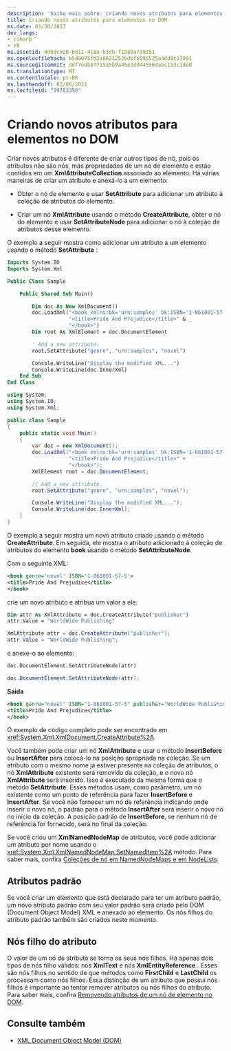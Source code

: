 ```yaml
---
description: 'Saiba mais sobre: criando novos atributos para elementos no DOM'
title: Criando novos atributos para elementos no DOM
ms.date: 03/30/2017
dev_langs:
- csharp
- vb
ms.assetid: dd6dc920-b011-418a-b3db-f1580a7d9251
ms.openlocfilehash: b5d9075fd2a8621252bdbfb595525a4dd8c17991
ms.sourcegitcommit: ddf7edb67715a5b9a45e3dd44536dabc153c1de0
ms.translationtype: MT
ms.contentlocale: pt-BR
ms.lasthandoff: 02/06/2021
ms.locfileid: "99783398"
---
```

# <a name="creating-new-attributes-for-elements-in-the-dom"></a>Criando novos atributos para elementos no DOM

Criar novos atributos é diferente de criar outros tipos de nó, pois os atributos não são nós, mas propriedades de um nó de elemento e estão contidos em um **XmlAttributeCollection** associado ao elemento. Há várias maneiras de criar um atributo e anexá-lo a um elemento:

- Obter o nó de elemento e usar **SetAttribute** para adicionar um atributo à coleção de atributos do elemento.

- Criar um nó **XmlAttribute** usando o método **CreateAttribute**, obter o nó do elemento e usar **SetAttributeNode** para adicionar o nó à coleção de atributos desse elemento.

O exemplo a seguir mostra como adicionar um atributo a um elemento usando o método **SetAttribute** :

```vb
Imports System.IO
Imports System.Xml

Public Class Sample

    Public Shared Sub Main()

        Dim doc As New XmlDocument()
        doc.LoadXml("<book xmlns:bk='urn:samples' bk:ISBN='1-861001-57-5'>" & _
                    "<title>Pride And Prejudice</title>" & _
                    "</book>")
        Dim root As XmlElement = doc.DocumentElement

        ' Add a new attribute.
        root.SetAttribute("genre", "urn:samples", "novel")

        Console.WriteLine("Display the modified XML...")
        Console.WriteLine(doc.InnerXml)
    End Sub
End Class
```  
  
```csharp
using System;
using System.IO;
using System.Xml;

public class Sample
{
    public static void Main()
    {
        var doc = new XmlDocument();
        doc.LoadXml("<book xmlns:bk='urn:samples' bk:ISBN='1-861001-57-5'>" +
                    "<title>Pride And Prejudice</title>" +
                    "</book>");
        XmlElement root = doc.DocumentElement;

        // Add a new attribute.
        root.SetAttribute("genre", "urn:samples", "novel");

        Console.WriteLine("Display the modified XML...");
        Console.WriteLine(doc.InnerXml);
    }
}
```

O exemplo a seguir mostra um novo atributo criado usando o método **CreateAttribute**. Em seguida, ele mostra o atributo adicionado à coleção de atributos do elemento **book** usando o método **SetAttributeNode**.

Com o seguinte XML:
  
```xml
<book genre='novel' ISBN='1-861001-57-5'>
<title>Pride And Prejudice</title>
</book>
```

crie um novo atributo e atribua um valor a ele:

```vb
Dim attr As XmlAttribute = doc.CreateAttribute("publisher")
attr.Value = "WorldWide Publishing"
```

```csharp
XmlAttribute attr = doc.CreateAttribute("publisher");
attr.Value = "WorldWide Publishing";
```

e anexe-o ao elemento:

```vb
doc.DocumentElement.SetAttributeNode(attr)
```

```csharp
doc.DocumentElement.SetAttributeNode(attr);
```

**Saída**

```xml
<book genre="novel" ISBN="1-861001-57-5" publisher="WorldWide Publishing">
<title>Pride And Prejudice</title>
</book>
```

O exemplo de código completo pode ser encontrado em <xref:System.Xml.XmlDocument.CreateAttribute%2A>.

Você também pode criar um nó **XmlAttribute** e usar o método **InsertBefore** ou **InsertAfter** para colocá-lo na posição apropriada na coleção. Se um atributo com o mesmo nome já estiver presente na coleção de atributos, o nó **XmlAttribute** existente será removido da coleção, e o novo nó **XmlAttribute** será inserido. Isso é executado da mesma forma que o método **SetAttribute**. Esses métodos usam, como parâmetro, um nó existente como um ponto de referência para fazer **InsertBefore** e **InsertAfter**. Se você não fornecer um nó de referência indicando onde inserir o novo nó, o padrão para o método **InsertAfter** será inserir o novo nó no início da coleção. A posição padrão de **InsertBefore**, se nenhum nó de referência for fornecido, será no final da coleção.

Se você criou um **XmlNamedNodeMap** de atributos, você pode adicionar um atributo por nome usando o <xref:System.Xml.XmlNamedNodeMap.SetNamedItem%2A> método. Para saber mais, confira [Coleções de nó em NamedNodeMaps e em NodeLists](node-collections-in-namednodemaps-and-nodelists.md).

## <a name="default-attributes"></a>Atributos padrão

Se você criar um elemento que está declarado para ter um atributo padrão, um novo atributo padrão com seu valor padrão será criado pelo DOM (Document Object Model) XML e anexado ao elemento. Os nós filhos do atributo padrão também são criados neste momento.

## <a name="attribute-child-nodes"></a>Nós filho do atributo

O valor de um nó de atributo se torna os seus nós filhos. Há apenas dois tipos de nós filho válidos: nós **XmlText** e nós **XmlEntityReference** . Esses são nós filhos no sentido de que métodos como **FirstChild** e **LastChild** os processam como nós filhos. Essa distinção de um atributo que possui nós filhos é importante ao tentar remover atributos ou nós filhos do atributo. Para saber mais, confira [Removendo atributos de um nó de elemento no DOM](removing-attributes-from-an-element-node-in-the-dom.md).

## <a name="see-also"></a>Consulte também

- [XML Document Object Model (DOM)](xml-document-object-model-dom.md)

